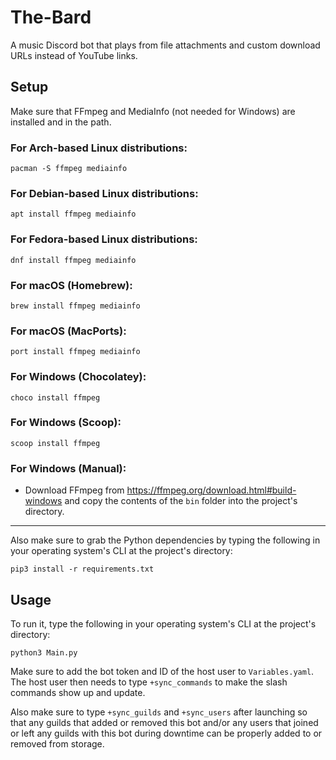 # The-Bard
A music Discord bot that plays from file attachments and custom download URLs instead of YouTube links.

## Setup
Make sure that FFmpeg and MediaInfo (not needed for Windows) are installed and in the path.

### For Arch-based Linux distributions:
```
pacman -S ffmpeg mediainfo
```

### For Debian-based Linux distributions:
```
apt install ffmpeg mediainfo
```

### For Fedora-based Linux distributions:
```
dnf install ffmpeg mediainfo
```

### For macOS (Homebrew):
```
brew install ffmpeg mediainfo
```

### For macOS (MacPorts):
```
port install ffmpeg mediainfo
```

### For Windows (Chocolatey):
```
choco install ffmpeg
```

### For Windows (Scoop):
```
scoop install ffmpeg
```

### For Windows (Manual):
+ Download FFmpeg from https://ffmpeg.org/download.html#build-windows and copy the contents of the `bin` folder into the project's directory.

---

Also make sure to grab the Python dependencies by typing the following in your operating system's CLI at the project's directory:
```
pip3 install -r requirements.txt
```

## Usage
To run it, type the following in your operating system's CLI at the project's directory:
```
python3 Main.py
```

Make sure to add the bot token and ID of the host user to `Variables.yaml`. The host user then needs to type `+sync_commands` to make the slash commands show up and update.

Also make sure to type `+sync_guilds` and `+sync_users` after launching so that any guilds that added or removed this bot
and/or any users that joined or left any guilds with this bot during downtime can be properly added to or removed from storage.
